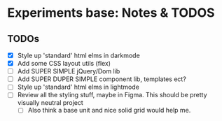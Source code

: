 # Experiments base: Notes & TODOS

## TODOs

- [x] Style up 'standard' html elms in darkmode
- [x] Add some CSS layout utils (flex)
- [ ] Add SUPER SIMPLE jQuery/Dom lib
- [ ] Add SUPER DUPER SIMPLE component lib, templates ect?
- [ ] Style up 'standard' html elms in lightmode
- [ ] Review all the styling stuff, maybe in Figma. This should be pretty visually neutral project
  - [ ] Also think a base unit and nice solid grid would help me.

